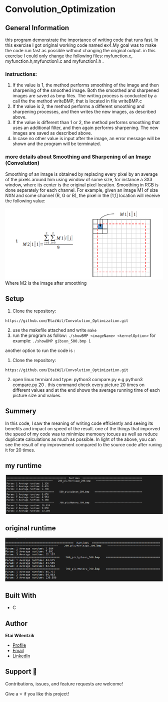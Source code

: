 # Convolution_Optimization







## General Information
this program demonstrate the importance of writing code that runs fast.
In this exercise I got original working code named ex4.My goal was to make the code run fast as possible without changing the original output.
in this exercise I could only change the following files: myfunction.c, myfunction.h,myfunction1.c and myfunction1.h .
### instructions:

1. If the value is 1, the method performs smoothing of the image and then sharpening of the
smoothed image. Both the smoothed and sharpened images are saved as bmp files. The
writing process is conducted by a call the the method writeBMP, that is located in file
writeBMP.c
2. If the value is 2, the method performs a different smoothing and sharpening processes,
      and then writes the new images, as described above.
3. If the value is different than 1 or 2, the method performs smoothing that uses an
   additional filter, and then again performs sharpening. The new images are saved as
   described above.
4. In case no other value is input after the image, an error message will be shown and the
   program will be terminated.
 ### more details about Smoothing and Sharpening of an Image (Convolution)
Smoothing of an image is obtained by replacing every pixel by an average of the pixels
around him using window of some size, for instance a 3X3 window, where its center is the
original pixel location. Smoothing in RGB is done separately for each channel.
For example, given an image M1 of size NXN and some channel (R, G or B), the pixel in the
[1,1] location will receive the following value:

![img.png](img.png)<br>
Where M2 is the image after smoothing 


## Setup
1. Clone the repository:
```
https://github.com/EtaiWil/Convolution_Optimization.git
```
2. use the makefile attached and write  ``` make ```
3. run the program as follow: ``` ./showBMP <imageName> <kernelOption> ```
for example: ```./showBMP gibson_500.bmp 1```

another option to run the code is :

1. Clone the repository:
```
https://github.com/EtaiWil/Convolution_Optimization.git
```
2. open linux termianl and type: python3 compare.py <number> e.g python3 compare.py 20 . this command check every picture 20 times on different values
and at the end shows the average running time of each picture size and values.




   
## Summery
In this code, I saw the meaning of writing code efficiently and seeing its benefits and impact on speed of the result.
one of the things that imporved the speed of my code was to minimize memoery tocues as well as reduce duplicate calculations as much as possible.
In light of the above, you can see the result of my improvement compared to the source code after runing it for 20 times. 

 
## my runtime
![](photos/picutre1.png)

## original runtime
![](photos/picture2.png)

## Built With

- C
## Author

**Etai Wilentzik**

- [Profile](https://github.com/EtaiWil )
- [Email](mailto:etaiwil2000@gmail.com?subject=Hi "Hi!")
- [LinkedIn](https://www.linkedin.com/in/etai-wilentzik-b5a106212/ "Welcome")

## Support 🤝

Contributions, issues, and feature requests are welcome!

Give a ⭐️ if you like this project!
